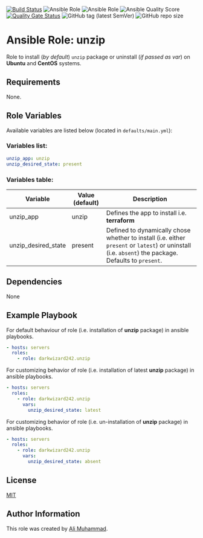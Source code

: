 [![Build Status](https://travis-ci.com/darkwizard242/ansible-role-unzip.svg?branch=master)](https://travis-ci.com/darkwizard242/ansible-role-unzip) ![Ansible Role](https://img.shields.io/ansible/role/42038?color=dark%20green) ![Ansible Role](https://img.shields.io/ansible/role/d/42038?color=dark&style=flat-square) ![Ansible Quality Score](https://img.shields.io/ansible/quality/42038?label=ansible%20quality%20score) [![Quality Gate Status](https://sonarcloud.io/api/project_badges/measure?project=ansible-role-unzip&metric=alert_status)](https://sonarcloud.io/dashboard?id=ansible-role-unzip) ![GitHub tag (latest SemVer)](https://img.shields.io/github/tag/darkwizard242/ansible-role-unzip?label=release) ![GitHub repo size](https://img.shields.io/github/repo-size/darkwizard242/ansible-role-unzip?color=orange&style=flat-square)

# Ansible Role: unzip

Role to install (_by default_) `unzip` package or uninstall (_if passed as var_) on **Ubuntu** and **CentOS** systems.

## Requirements

None.

## Role Variables

Available variables are listed below (located in `defaults/main.yml`):

### Variables list:

```yaml
unzip_app: unzip
unzip_desired_state: present
```

### Variables table:

Variable            | Value (default) | Description
------------------- | --------------- | ----------------------------------------------------------------------------------------------------------------------------------------------------
unzip_app           | unzip           | Defines the app to install i.e. **terraform**
unzip_desired_state | present         | Defined to dynamically chose whether to install (i.e. either `present` or `latest`) or uninstall (i.e. `absent`) the package. Defaults to `present`.

## Dependencies

None

## Example Playbook

For default behaviour of role (i.e. installation of **unzip** package) in ansible playbooks.

```yaml
- hosts: servers
  roles:
    - role: darkwizard242.unzip
```

For customizing behavior of role (i.e. installation of latest **unzip** package) in ansible playbooks.

```yaml
- hosts: servers
  roles:
    - role: darkwizard242.unzip
      vars:
        unzip_desired_state: latest
```

For customizing behavior of role (i.e. un-installation of **unzip** package) in ansible playbooks.

```yaml
- hosts: servers
  roles:
    - role: darkwizard242.unzip
      vars:
        unzip_desired_state: absent
```

## License

[MIT](https://github.com/darkwizard242/ansible-role-unzip/blob/master/LICENSE)

## Author Information

This role was created by [Ali Muhammad](https://www.linkedin.com/in/ali-muhammad-759791130/).
